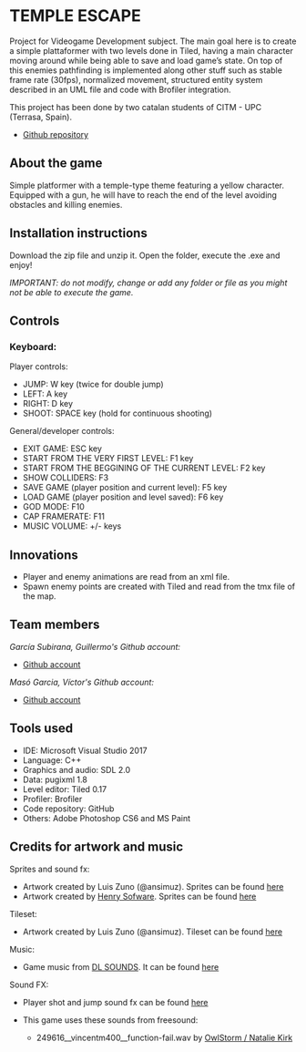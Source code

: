 ﻿# TEMPLE ESCAPE

Project for Videogame Development subject. The main goal here is to create a simple plattaformer with two levels done in Tiled, having a main character moving around while being able to save and load game’s state. On top of this enemies pathfinding is implemented along other stuff such as stable frame rate (30fps), normalized movement, structured entity system described in an UML file and code with Brofiler integration.

This project has been done by two catalan students of CITM - UPC (Terrasa, Spain).  

* [Github repository](https://github.com/nintervik/Temple-Escape)  

## About the game
Simple platformer with a temple-type theme featuring a yellow character. Equipped with a gun, he will have to reach the end of the level avoiding obstacles and killing enemies.

## Installation instructions

Download the zip file and unzip it. Open the folder, execute the .exe and enjoy!

_IMPORTANT: do not modify, change or add any folder or file as you might not be able to execute the game._

## Controls

### Keyboard:

Player controls:
- JUMP: W key (twice for double jump)
- LEFT: A key
- RIGHT: D key
- SHOOT: SPACE key (hold for continuous shooting)

General/developer controls:
- EXIT GAME: ESC key
- START FROM THE VERY FIRST LEVEL: F1 key
- START FROM THE BEGGINING OF THE CURRENT LEVEL: F2 key
- SHOW COLLIDERS: F3
- SAVE GAME (player position and current level):  F5 key
- LOAD GAME (player position and level saved): F6 key
- GOD MODE: F10
- CAP FRAMERATE: F11
- MUSIC VOLUME: +/- keys

## Innovations
* Player and enemy animations are read from an xml file.
* Spawn enemy points are created with Tiled and read from the tmx file of the map.

## Team members

_García Subirana, Guillermo's Github account:_

* [Github account](https://github.com/Wilhelman) 

_Masó Garcia, Víctor's Github account:_

* [Github account](https://github.com/nintervik)


## Tools used
* IDE: Microsoft Visual Studio 2017
* Language: C++
* Graphics and audio: SDL 2.0
* Data: pugixml 1.8
* Level editor: Tiled 0.17
* Profiler: Brofiler
* Code repository: GitHub
* Others: Adobe Photoshop CS6 and MS Paint

## Credits for artwork and music

Sprites and sound fx:

* Artwork created by Luis Zuno (@ansimuz). Sprites can be found [here](https://ansimuz.itch.io/grotto-escape-game-art-pack)
* Artwork created by [Henry Sofware](https://henrysoftware.itch.io/). Sprites can be found [here](https://henrysoftware.itch.io/free-pixel-mob)

Tileset:

* Artwork created by Luis Zuno (@ansimuz). Tileset can be found [here](https://ansimuz.itch.io/grotto-escape-ii-art-pack-)

Music:

* Game music from [DL SOUNDS](https://www.dl-sounds.com/). It can be found [here](https://www.dl-sounds.com/royalty-free/arcade-funk/)

Sound FX:

* Player shot and jump sound fx can be found [here](https://ansimuz.itch.io/grotto-escape-game-art-pack)
* This game uses these sounds from freesound:
      
	- 249616__vincentm400__function-fail.wav by [OwlStorm / Natalie Kirk](https://freesound.org/people/OwlStorm/)
